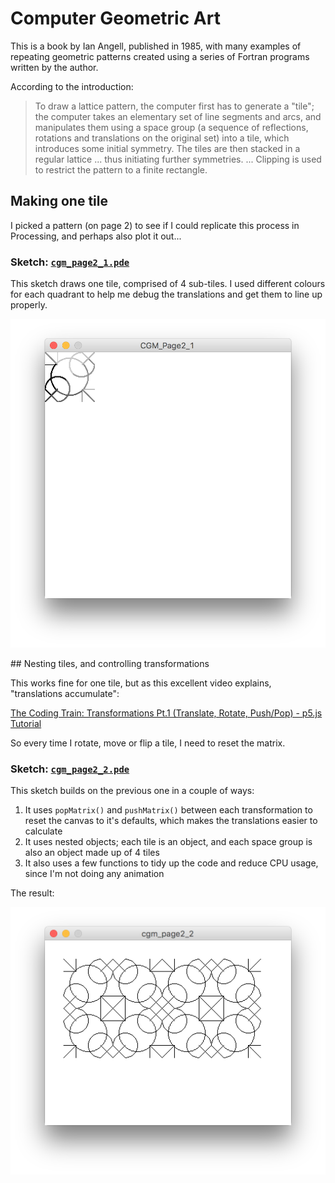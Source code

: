 # Computer Geometric Art

This is a book by Ian Angell, published in 1985, with many examples of repeating geometric patterns created using a series of Fortran programs written by the author. 

According to the introduction:

> To draw a lattice pattern, the computer first has to generate a "tile"; the computer takes an elementary set of line segments and arcs, and manipulates them using a space group (a sequence of reflections, rotations and translations on the original set) into a tile, which introduces some initial symmetry. The tiles are then stacked in a regular lattice ... thus initiating further symmetries. ... Clipping is used to restrict the pattern to a finite rectangle.

## Making one tile

I picked a pattern (on page 2) to see if I could replicate this process in Processing, and perhaps also plot it out...

### Sketch: [`cgm_page2_1.pde`](cgm_page2_1/cgm_page2_1.pde)

This sketch draws one tile, comprised of 4 sub-tiles. I used different colours for each quadrant to help me debug the translations and get them to line up properly.

![](cgm_page2_1.png) 

## Nesting tiles, and controlling transformations

This works fine for one tile, but as this excellent video explains, "translations accumulate":

[The Coding Train: Transformations Pt.1 (Translate, Rotate, Push/Pop) - p5.js Tutorial](https://www.youtube.com/watch?v=o9sgjuh-CBM)

So every time I rotate, move or flip a tile, I need to reset the matrix. 

### Sketch: [`cgm_page2_2.pde`](cgm_page2_2/cgm_page2_2.pde)

This sketch builds on the previous one in a couple of ways:

1. It uses `popMatrix()` and `pushMatrix()` between each transformation to reset the canvas to it's defaults, which makes the translations easier to calculate
2. It uses nested objects; each tile is an object, and each space group is also an object made up of 4 tiles
3. It also uses a few functions to tidy up the code and reduce CPU usage, since I'm not doing any animation

The result:

![](cgm_page2_2.png) 